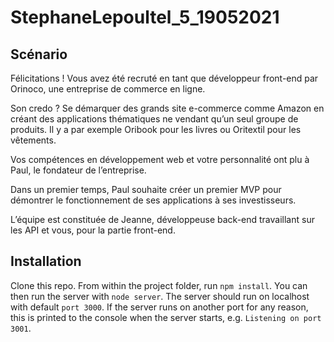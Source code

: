 # StephaneLepoultel_5_19052021
## Scénario ##
Félicitations ! Vous avez été recruté en tant que développeur front-end par Orinoco, une entreprise de commerce en ligne.

Son credo ? Se démarquer des grands site e-commerce comme Amazon en créant des applications thématiques ne vendant qu’un seul groupe de produits. Il y a par exemple Oribook pour les livres ou Oritextil pour les vêtements.

Vos compétences en développement web et votre personnalité ont plu à Paul, le fondateur de l’entreprise.

Dans un premier temps, Paul souhaite créer un premier MVP pour démontrer le fonctionnement de ses applications à ses investisseurs.

L’équipe est constituée de Jeanne, développeuse back-end travaillant sur les API et vous, pour la partie front-end.

## Installation ##
Clone this repo. From within the project folder, run `npm install`. You can then run the server with `node server`. The server should run on localhost with default `port 3000`. If the server runs on another port for any reason, this is printed to the console when the server starts, e.g. `Listening on port 3001`.
